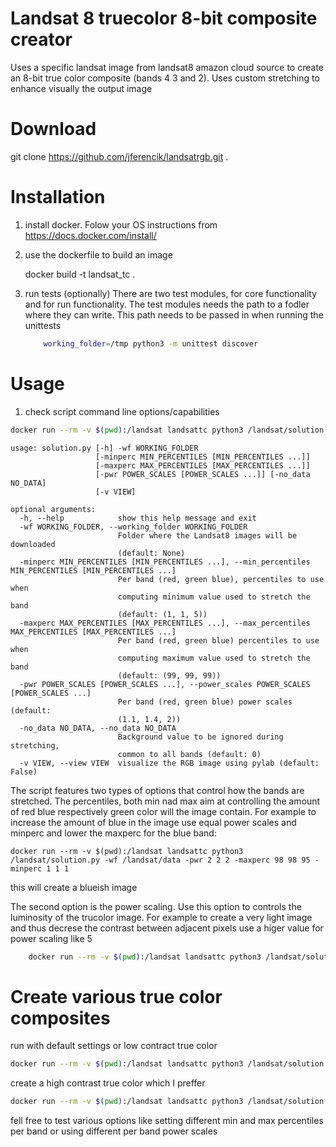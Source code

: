 # Landsat 8 truecolor 8-bit composite creator

Uses a specific landsat image from landsat8 amazon cloud source to
create an 8-bit true color composite (bands 4 3 and 2).
Uses custom stretching to enhance visually the output image

# Download
git clone https://github.com/jferencik/landsatrgb.git .

# Installation
1. install docker. Folow your OS instructions from
    https://docs.docker.com/install/

2. use the dockerfile to build an image

    docker build -t landsat_tc .
 
3. run tests (optionally)
    There are two test modules, for core functionality and for run  functionality.
    The test modules needs the path to a fodler where they can write. This path needs to be
    passed in when running the unittests
    
    ```bash
        working_folder=/tmp python3 -m unittest discover
    ```
        
    

# Usage

1. check script command line options/capabilities
```bash
docker run --rm -v $(pwd):/landsat landsattc python3 /landsat/solution.py -h
```

```
usage: solution.py [-h] -wf WORKING_FOLDER
                   [-minperc MIN_PERCENTILES [MIN_PERCENTILES ...]]
                   [-maxperc MAX_PERCENTILES [MAX_PERCENTILES ...]]
                   [-pwr POWER_SCALES [POWER_SCALES ...]] [-no_data NO_DATA]
                   [-v VIEW]

optional arguments:
  -h, --help            show this help message and exit
  -wf WORKING_FOLDER, --working_folder WORKING_FOLDER
                        Folder where the Landsat8 images will be downloaded
                        (default: None)
  -minperc MIN_PERCENTILES [MIN_PERCENTILES ...], --min_percentiles MIN_PERCENTILES [MIN_PERCENTILES ...]
                        Per band (red, green blue), percentiles to use when
                        computing minimum value used to stretch the band
                        (default: (1, 1, 5))
  -maxperc MAX_PERCENTILES [MAX_PERCENTILES ...], --max_percentiles MAX_PERCENTILES [MAX_PERCENTILES ...]
                        Per band (red, green blue) percentiles to use when
                        computing maximum value used to stretch the band
                        (default: (99, 99, 99))
  -pwr POWER_SCALES [POWER_SCALES ...], --power_scales POWER_SCALES [POWER_SCALES ...]
                        Per band (red, green blue) power scales (default:
                        (1.1, 1.4, 2))
  -no_data NO_DATA, --no_data NO_DATA
                        Background value to be ignored during stretching,
                        common to all bands (default: 0)
  -v VIEW, --view VIEW  visualize the RGB image using pylab (default: False)

```

The script features two types of options that control how the bands are stretched. 
The percentiles, both min nad max aim at controlling
 the amount of  red blue respectively green color will the image contain. For example to increase the amount of blue in
 the image  use equal power scales and minperc and lower the maxperc for the blue band:
 
 ```
docker run --rm -v $(pwd):/landsat landsattc python3 /landsat/solution.py -wf /landsat/data -pwr 2 2 2 -maxperc 98 98 95 -minperc 1 1 1
 ```
this will create a blueish image

The second option is the power scaling. Use this option to controls the luminosity of the  trucolor image.
For example to create a very light image and thus decrese the contrast between adjacent pixels use a higer value for 
power scaling like 5

```bash
    docker run --rm -v $(pwd):/landsat landsattc python3 /landsat/solution.py -wf /landsat/data -pwr 5 5 5
```

# Create various true color composites




run with default settings or low contract true color
```bash
docker run --rm -v $(pwd):/landsat landsattc python3 /landsat/solution.py -wf /landsat/data
```

create a high contrast true color which I preffer

```bash
docker run --rm -v $(pwd):/landsat landsattc python3 /landsat/solution.py -wf /landsat/data -pwr 2 2 2
```

fell free to test various options like setting different min and max percentiles per band  or using
different per band power scales